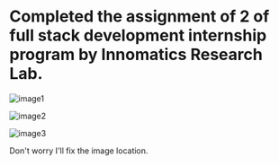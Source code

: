 # Completed the assignment of 2 of full stack development internship program by Innomatics Research Lab.

![image1](https://github.com/user-attachments/assets/b6ff1c42-8d6d-4f4f-a6d7-5648208f85d3)

![image2](https://github.com/user-attachments/assets/b58cdc1e-b2cb-4c9a-819b-1896a97bf035)

![image3](https://github.com/user-attachments/assets/d91b4cc9-cf52-4231-85e6-7967143124f9)

Don't worry I'll fix the image location.
